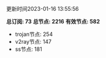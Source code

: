 更新时间2023-01-16 13:55:56

**总订阅: 73**
**总节点: 2216**
**有效节点: 582**
- trojan节点: 254
- v2ray节点: 147
- ss节点: 181
